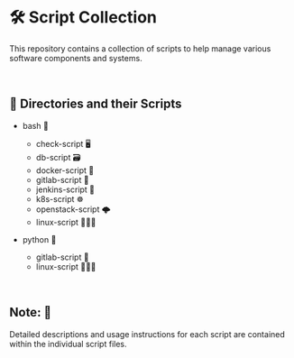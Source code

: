 # 🛠 Script Collection
This repository contains a collection of scripts to help manage various software components and systems.

<br/>

## 📂 Directories and their Scripts
- bash 📜
    - check-script 🖥️
    - db-script 🗃️
    - docker-script 🐳
    - gitlab-script 🦊
    - jenkins-script 🌟
    - k8s-script ☸️
    - openstack-script 🌩️
    - linux-script 🐧🌀🎩

- python 🐍
    - gitlab-script 🦊
    - linux-script 🐧🌀🎩


<br/>

## Note: 📘 
Detailed descriptions and usage instructions for each script are contained within the individual script files.
